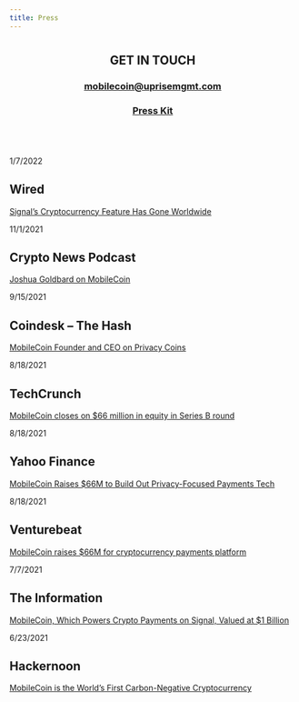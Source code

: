 ```yaml
---
title: Press
---
```

<div class="flex-grow css-1n0re61"><div class="colorbg css-1n0re61"><div class="css-zobf92"><div class=" css-1y58z8w"><div class="css-18a4l4g"><h1 class="text-center"></h1><div><h2 style="text-align: center;">GET IN TOUCH</h2>
<h3 style="text-align: center;"><a href="mailto:mobilecoin@uprisemgmt.com">mobilecoin@uprisemgmt.com</a></h3>
<h3 style="text-align: center;"><a href="https://mobilecoinwp.wpengine.com/wp-content/uploads/2021/11/MobileCoin-PressKit-2021.zip">Press Kit</a></h3>
</div></div></div></div></div><div class="lightbg css-1n0re61"><div class="css-zobf92"><div class=" css-1y58z8w"><div class="css-18a4l4g"><h1 class="text-center"></h1><br><div class="css-uzb1jv"><div class="css-wx7gyx"><div class="css-s27ulu"><div style="background-image:url(https://mobilecoinwp.wpengine.com/wp-content/uploads/2022/01/wired.jpg)" class="css-yeim8a"></div></div><div><p>1/7/2022</p>
<h2>Wired</h2>
<p><a href="https://www.wired.com/story/signal-mobilecoin-cryptocurrency-payments/" target="_blank" rel="noreferrer noopener">Signal’s Cryptocurrency Feature Has Gone Worldwide</a></p>
</div></div><div class="css-wx7gyx"><div class="css-s27ulu"><div style="background-image:url(https://mobilecoinwp.wpengine.com/wp-content/uploads/2021/11/268x0w.jpg)" class="css-yeim8a"></div></div><div><p>11/1/2021</p>
<h2>Crypto News Podcast</h2>
<p><a href="https://podcasts.apple.com/ca/podcast/70-joshua-goldbard-on-mobile-coin/id1559291408?i=1000540347410" target="_blank" rel="noreferrer noopener">Joshua Goldbard on MobileCoin</a></p>
</div></div><div class="css-wx7gyx"><div class="css-s27ulu"><div style="background-image:url(https://mobilecoinwp.wpengine.com/wp-content/uploads/2021/11/coindesk.png)" class="css-yeim8a"></div></div><div><p>9/15/2021</p>
<h2>Coindesk – The Hash</h2>
<p><a href="https://www.coindesk.com/tv/the-hash/the-hash-september-15-2021/" target="_blank" rel="noopener">MobileCoin Founder and CEO on Privacy Coins</a></p>
</div></div><div class="css-wx7gyx"><div class="css-s27ulu"><div style="background-image:url(https://mobilecoinwp.wpengine.com/wp-content/uploads/2021/11/techcrunch.png)" class="css-yeim8a"></div></div><div><p>8/18/2021</p>
<h2>TechCrunch</h2>
<p><u><a class="PrimaryLink BaseLink" href="https://techcrunch.com/2021/08/18/mobilecoin-closes-on-66-million-in-equity-in-series-b-round/" target="_blank" rel="noreferrer noopener">MobileCoin closes on $66 million in equity in Series B round</a></u></p>
</div></div><div class="css-wx7gyx"><div class="css-s27ulu"><div style="background-image:url(https://mobilecoinwp.wpengine.com/wp-content/uploads/2021/11/yahoo-finance.png)" class="css-yeim8a"></div></div><div><p>8/18/2021</p>
<h2>Yahoo Finance</h2>
<p><u><a class="PrimaryLink BaseLink" href="https://finance.yahoo.com/news/mobilecoin-raises-66m-build-privacy-110000502.html" target="_blank" rel="noreferrer noopener">MobileCoin Raises $66M to Build Out Privacy-Focused Payments Tech</a></u></p>
</div></div><div class="css-wx7gyx"><div class="css-s27ulu"><div style="background-image:url(https://mobilecoinwp.wpengine.com/wp-content/uploads/2021/11/venturebeat.png)" class="css-yeim8a"></div></div><div><p>8/18/2021</p>
<h2>Venturebeat</h2>
<p><u><a class="PrimaryLink BaseLink" href="https://venturebeat.com/2021/08/18/mobilecoin-raises-66m-for-cryptocurrency-payments-platform/" target="_blank" rel="noreferrer noopener">MobileCoin raises $66M for cryptocurrency payments platform</a></u></p>
</div></div><div class="css-wx7gyx"><div class="css-s27ulu"><div style="background-image:url(https://mobilecoinwp.wpengine.com/wp-content/uploads/2021/11/Screen-Shot-2021-11-19-at-2.04.44-PM.png)" class="css-yeim8a"></div></div><div><p>7/7/2021</p>
<h2>The Information</h2>
<p><u><a class="PrimaryLink BaseLink" href="https://www.theinformation.com/articles/mobilecoin-which-powers-crypto-payments-on-signal-valued-at-1-billion" target="_blank" rel="noreferrer noopener">MobileCoin, Which Powers Crypto Payments on Signal, Valued at $1 Billion</a></u></p>
</div></div><div class="css-wx7gyx"><div class="css-s27ulu"><div style="background-image:url(https://mobilecoinwp.wpengine.com/wp-content/uploads/2021/11/Screen-Shot-2021-11-19-at-1.57.16-PM.png)" class="css-yeim8a"></div></div><div><p>6/23/2021</p>
<h2>Hackernoon</h2>
<p><u><a class="PrimaryLink BaseLink" href="https://hackernoon.com/mobilecoin-is-the-worlds-first-carbon-negative-cryptocurrency-1i2o37my" target="_blank" rel="noreferrer noopener">MobileCoin is the World’s First Carbon-Negative Cryptocurrency</a></u></p>
</div></div></div></div></div></div></div></div>
